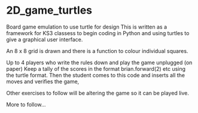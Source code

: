 # 2D_game_turtles
Board game emulation to use turtle for design
This is written as a framework for KS3 classess to begin
coding in Python and using turtles to give a graphical user interface.

An 8 x 8 grid is drawn and there is a function to colour
individual squares.

Up to 4 players who write the rules down and play the game unplugged (on paper)
Keep a tally of the scores in the format brian.forward(2) etc using the turtle format.
Then the student comes to this code and inserts all the moves and verifies the game,

Other exercises to follow will be altering the game so it can be played live.

More to follow...
